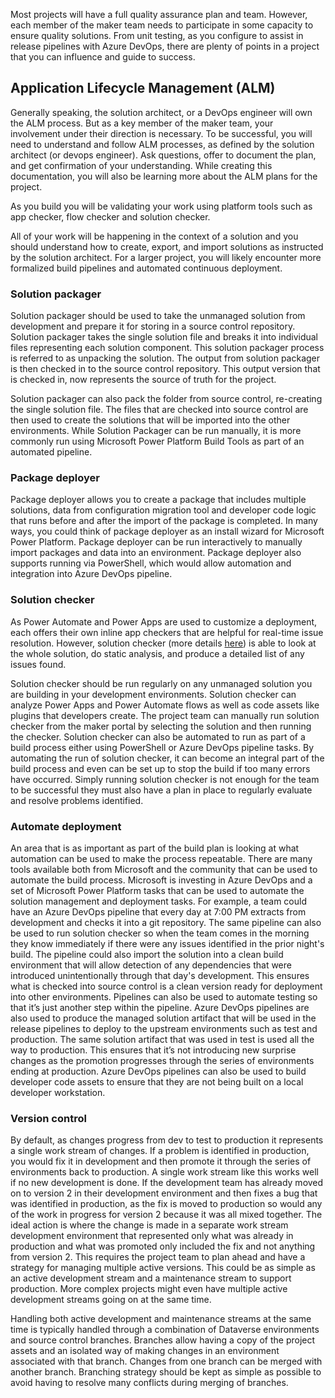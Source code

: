 Most projects will have a full quality assurance plan and team. However, each member of the maker team needs to participate in some capacity to ensure quality solutions. From unit testing, as you configure to assist in release pipelines with Azure DevOps, there are plenty of points in a project that you can influence and guide to success.

## Application Lifecycle Management (ALM)

Generally speaking, the solution architect, or a DevOps engineer will own the ALM process. But as a key member of the maker team, your involvement under their direction is necessary. To be successful, you will need to understand and follow ALM processes, as defined by the solution architect (or devops engineer). Ask questions, offer to document the plan, and get confirmation of your understanding. While creating this documentation, you will also be learning more about the ALM plans for the project.

As you build you will be validating your work using platform tools such as app checker, flow checker and solution checker.

All of your work will be happening in the context of a solution and you should understand how to create, export, and import solutions as instructed by the solution architect. For a larger project, you will likely encounter more formalized build pipelines and automated continuous deployment.

### Solution packager

Solution packager should be used to take the unmanaged solution from development and prepare it for storing in a source control repository. Solution packager takes the single solution file and breaks it into individual files representing each solution component. This solution packager process is referred to as unpacking the solution. The output from solution packager is then checked in to the source control repository. This output version that is checked in, now represents the source of truth for the project.

Solution packager can also pack the folder from source control, re-creating the single solution file. The files that are checked into source control are then used to create the solutions that will be imported into the other environments. While Solution Packager can be run manually, it is more commonly run using Microsoft Power Platform Build Tools as part of an automated pipeline.

### Package deployer

Package deployer allows you to create a package that includes multiple solutions, data from configuration migration tool and developer code logic that runs before and after the import of the package is completed. In many ways, you could think of package deployer as an install wizard for Microsoft Power Platform. Package deployer can be run interactively to manually import packages and data into an environment. Package deployer also supports running via PowerShell, which would allow automation and integration into Azure DevOps pipeline.

### Solution checker

As Power Automate and Power Apps are used to customize a deployment, each offers their own inline app checkers that are helpful for real-time issue resolution. However, solution checker (more details [here](/powerapps/maker/common-data-service/use-powerapps-checker)) is able to look at the whole solution, do static analysis, and produce a detailed list of any issues found.

Solution checker should be run regularly on any unmanaged solution you are building in your development environments. Solution checker can analyze Power Apps and Power Automate flows as well as code assets like plugins that developers create. The project team can manually run solution checker from the maker portal by selecting the solution and then running the checker. Solution checker can also be automated to run as part of a build process either using PowerShell or Azure DevOps pipeline tasks. By automating the run of solution checker, it can become an integral part of the build process and even can be set up to stop the build if too many errors have occurred. Simply running solution checker is not enough for the team to be successful they must also have a plan in place to regularly evaluate and resolve problems identified.

### Automate deployment

An area that is as important as part of the build plan is looking at what automation can be used to make the process repeatable. There are many tools available both from Microsoft and the community that can be used to automate the build process. Microsoft is investing in Azure DevOps and a set of Microsoft Power Platform tasks that can be used to automate the solution management and deployment tasks. For example, a team could have an Azure DevOps pipeline that every day at 7:00 PM extracts from development and checks it into a git repository. The same pipeline can also be used to run solution checker so when the team comes in the morning they know immediately if there were any issues identified in the prior night's build. The pipeline could also import the solution into a clean build environment that will allow detection of any dependencies that were introduced unintentionally through that day's development. This ensures what is checked into source control is a clean version ready for deployment into other environments. Pipelines can also be used to automate testing so that it’s just another step within the pipeline. Azure DevOps pipelines are also used to produce the managed solution artifact that will be used in the release pipelines to deploy to the upstream environments such as test and production. The same solution artifact that was used in test is used all the way to production. This ensures that it’s not introducing new surprise changes as the promotion progresses through the series of environments ending at production. Azure DevOps pipelines can also be used to build developer code assets to ensure that they are not being built on a local developer workstation.

### Version control

By default, as changes progress from dev to test to production it represents a single work stream of changes. If a problem is identified in production, you would fix it in development and then promote it through the series of environments back to production. A single work stream like this works well if no new development is done. If the development team has already moved on to version 2 in their development environment and then fixes a bug that was identified in production, as the fix is moved to production so would any of the work in progress for version 2 because it was all mixed together. The ideal action is where the change is made in a separate work stream development environment that represented only what was already in production and what was promoted only included the fix and not anything from version 2. This requires the project team to plan ahead and have a strategy for managing multiple active versions. This could be as simple as an active development stream and a maintenance stream to support production. More complex projects might even have multiple active development streams going on at the same time.

Handling both active development and maintenance streams at the same time is typically handled through a combination of Dataverse environments and source control branches. Branches allow having a copy of the project assets and an isolated way of making changes in an environment associated with that branch. Changes from one branch can be merged with another branch. Branching strategy should be kept as simple as possible to avoid having to resolve many conflicts during merging of branches.

